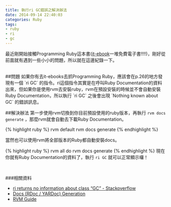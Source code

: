 ```yaml
---
title: 執行ri GC錯誤之解決辦法
date: 2014-09-14 22:40:03
categories: Ruby
tags:
- ruby
- ri
- gc
---
```


最近剛開始接觸Programming Ruby這本書([it-ebook](http://www.it-ebooks.info)一堆免費電子書!!!!)，剛好從前面就有遇到一些小小的問題，所以就在這邊紀錄一下。
<!-- more -->
<br>
##問題
如果你有去it-ebooks去抓Programming Ruby，應該會在p.26的地方發現有一個 `ri GC` 的指令。ri這個指令其實是在呼叫Ruby Documentation的資料出來，但如果你是使用rvm去安裝ruby，rvm在預設安裝的時候並不會自動安裝Ruby Documentation，所以執行 `ri GC` 之後會出現 `Nothing known about GC` 的錯誤訊息。

<br>

##解決辦法
第一步使用rvm切換到你目前預設使用的ruby版本，再執行 `rvm docs generate` ，那麼rvm就會自動去下載Ruby Documentation。


{% highlight ruby %}
    rvm default
    rvm docs generate
{% endhighlight %}

當然也可以使用rvm將全部版本的Ruby都自動安裝docs。

{% highlight ruby %}
    rvm all do rvm docs generate
{% endhighlight %}
現在你就有Ruby Documentation的資料了，執行 `ri GC` 就可以正常顯示囉！

<br>

###相關資料
- [ri returns no information about class “GC” - Stackoverflow](http://stackoverflow.com/questions/5252533/ri-returns-no-information-about-class-gc)
- [Docs (RDoc / YARDoc) Generation](https://rvm.io/rubies/docs)
- [RVM Guide](http://leohacker.github.io/blog/2013/12/21/rvm-guide/)